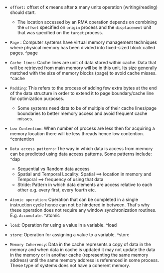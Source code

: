 - `offset:` offset of **x** means after **x** many units operation (writing/reading) should start.
	- The location accessed by an RMA operation depends on combining the `offset` specified on `origin` process and the `displacement` unit that was specified on the `target` process.

- `Page` : Computer systems have virtual memory management techniques where physical memory has been divided into fixed-sized block called pages. ^page

- `Cache lines`: Cache lines are unit of data stored within cache. Data that will be retrieved from main memory will be in this unit. Its size generally matched with the size of memory blocks (page) to avoid cache misses. ^cache

- `Padding`: This refers to the process of adding few extra bytes at the end of the data structure in order to extend it to page boundary/cache line for optimization purposes.
	- Some systems need data to be of multiple of their cache lines/page boundaries to better memory access and avoid frequent cache misses.

- `Low Contention`: When number of process are less then for acquiring a memory location there will be less threads hence low contention. ^contention
- `Data access patterns:`The way in which data is access from memory can be predicted using data access patterns. Some patterns include: ^dap
	- Sequential vs Random data access
	- Spatial and Temporal Locality: Spatial $\implies$ location in memory and Temporal $\implies$ frequency of using that data
	- Stride: Pattern in which data elements are access relative to each other e.g. every first, every fourth etc.
- `Atomic operation`: Operation that can be completed in a single instruction cycle hence can not be hindered in between. That's why these operation does not require any window synchronization routines. E.g. `Accumulate`. ^atomic

- `load`: Operation for using a value in a variable. ^load
- `store`: Operation for assigning a value to a variable. ^store

- `Memory Coherency`: Data in the cache represents a copy of data in the memory and when data in cache is updated it may not update the data in the memory or in another cache (representing the same memory address) until the same memory address is referenced in some process. These type of systems does not have a coherent memory.